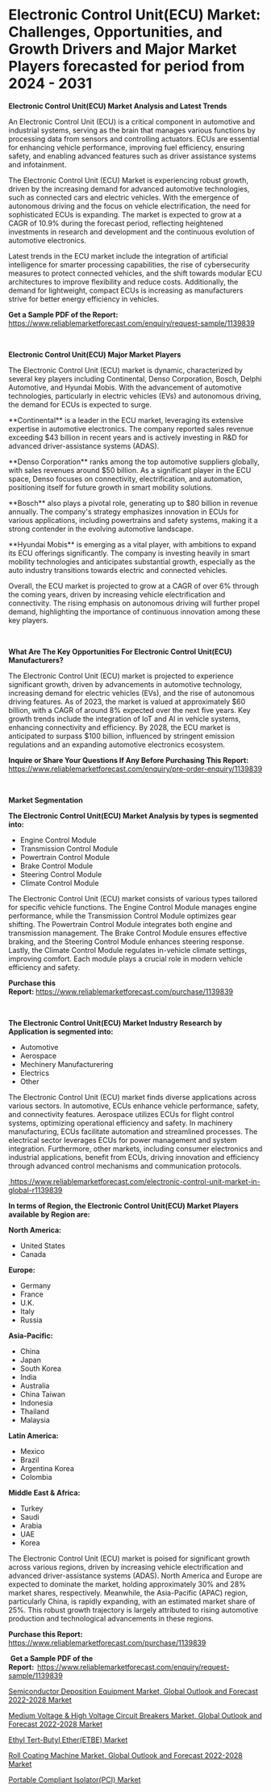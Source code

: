 <p><h1>Electronic Control Unit(ECU) Market: Challenges, Opportunities, and Growth Drivers and Major Market Players forecasted for period from 2024 - 2031</h1></p><p><strong>Electronic Control Unit(ECU) Market Analysis and Latest Trends</strong></p>
<p><p>An Electronic Control Unit (ECU) is a critical component in automotive and industrial systems, serving as the brain that manages various functions by processing data from sensors and controlling actuators. ECUs are essential for enhancing vehicle performance, improving fuel efficiency, ensuring safety, and enabling advanced features such as driver assistance systems and infotainment. </p><p>The Electronic Control Unit (ECU) Market is experiencing robust growth, driven by the increasing demand for advanced automotive technologies, such as connected cars and electric vehicles. With the emergence of autonomous driving and the focus on vehicle electrification, the need for sophisticated ECUs is expanding. The market is expected to grow at a CAGR of 10.9% during the forecast period, reflecting heightened investments in research and development and the continuous evolution of automotive electronics. </p><p>Latest trends in the ECU market include the integration of artificial intelligence for smarter processing capabilities, the rise of cybersecurity measures to protect connected vehicles, and the shift towards modular ECU architectures to improve flexibility and reduce costs. Additionally, the demand for lightweight, compact ECUs is increasing as manufacturers strive for better energy efficiency in vehicles.</p></p>
<p><strong>Get a Sample PDF of the Report:&nbsp;</strong> <a href="https://www.reliablemarketforecast.com/enquiry/request-sample/1139839?utm_campaign=121&utm_medium=2&utm_source=Github&utm_content=ia&utm_term=14102024&utm_id=electronic-control-unitecu">https://www.reliablemarketforecast.com/enquiry/request-sample/1139839</a></p>
<p>&nbsp;</p>
<p><strong>Electronic Control Unit(ECU) Major Market Players</strong></p>
<p><p>The Electronic Control Unit (ECU) market is dynamic, characterized by several key players including Continental, Denso Corporation, Bosch, Delphi Automotive, and Hyundai Mobis. With the advancement of automotive technologies, particularly in electric vehicles (EVs) and autonomous driving, the demand for ECUs is expected to surge.</p><p>**Continental** is a leader in the ECU market, leveraging its extensive expertise in automotive electronics. The company reported sales revenue exceeding $43 billion in recent years and is actively investing in R&D for advanced driver-assistance systems (ADAS).</p><p>**Denso Corporation** ranks among the top automotive suppliers globally, with sales revenues around $50 billion. As a significant player in the ECU space, Denso focuses on connectivity, electrification, and automation, positioning itself for future growth in smart mobility solutions.</p><p>**Bosch** also plays a pivotal role, generating up to $80 billion in revenue annually. The company's strategy emphasizes innovation in ECUs for various applications, including powertrains and safety systems, making it a strong contender in the evolving automotive landscape.</p><p>**Hyundai Mobis** is emerging as a vital player, with ambitions to expand its ECU offerings significantly. The company is investing heavily in smart mobility technologies and anticipates substantial growth, especially as the auto industry transitions towards electric and connected vehicles.</p><p>Overall, the ECU market is projected to grow at a CAGR of over 6% through the coming years, driven by increasing vehicle electrification and connectivity. The rising emphasis on autonomous driving will further propel demand, highlighting the importance of continuous innovation among these key players.</p></p>
<p>&nbsp;</p>
<p><strong>What Are The Key Opportunities For Electronic Control Unit(ECU) Manufacturers?</strong></p>
<p><p>The Electronic Control Unit (ECU) market is projected to experience significant growth, driven by advancements in automotive technology, increasing demand for electric vehicles (EVs), and the rise of autonomous driving features. As of 2023, the market is valued at approximately $60 billion, with a CAGR of around 8% expected over the next five years. Key growth trends include the integration of IoT and AI in vehicle systems, enhancing connectivity and efficiency. By 2028, the ECU market is anticipated to surpass $100 billion, influenced by stringent emission regulations and an expanding automotive electronics ecosystem.</p></p>
<p><strong>Inquire or Share Your Questions If Any Before Purchasing This Report:</strong> <a href="https://www.reliablemarketforecast.com/enquiry/pre-order-enquiry/1139839?utm_campaign=121&utm_medium=2&utm_source=Github&utm_content=ia&utm_term=14102024&utm_id=electronic-control-unitecu">https://www.reliablemarketforecast.com/enquiry/pre-order-enquiry/1139839</a></p>
<p>&nbsp;</p>
<p><strong>Market Segmentation</strong></p>
<p><strong>The Electronic Control Unit(ECU) Market Analysis by types is segmented into:</strong></p>
<p><ul><li>Engine Control Module</li><li>Transmission Control Module</li><li>Powertrain Control Module</li><li>Brake Control Module</li><li>Steering Control Module</li><li>Climate Control Module</li></ul></p>
<p><p>The Electronic Control Unit (ECU) market consists of various types tailored for specific vehicle functions. The Engine Control Module manages engine performance, while the Transmission Control Module optimizes gear shifting. The Powertrain Control Module integrates both engine and transmission management. The Brake Control Module ensures effective braking, and the Steering Control Module enhances steering response. Lastly, the Climate Control Module regulates in-vehicle climate settings, improving comfort. Each module plays a crucial role in modern vehicle efficiency and safety.</p></p>
<p><strong>Purchase this Report:&nbsp;</strong><a href="https://www.reliablemarketforecast.com/purchase/1139839?utm_campaign=121&utm_medium=2&utm_source=Github&utm_content=ia&utm_term=14102024&utm_id=electronic-control-unitecu">https://www.reliablemarketforecast.com/purchase/1139839</a></p>
<p>&nbsp;</p>
<p><strong>The Electronic Control Unit(ECU) Market Industry Research by Application is segmented into:</strong></p>
<p><ul><li>Automotive</li><li>Aerospace</li><li>Mechinery Manufacturering</li><li>Electrics</li><li>Other</li></ul></p>
<p><p>The Electronic Control Unit (ECU) market finds diverse applications across various sectors. In automotive, ECUs enhance vehicle performance, safety, and connectivity features. Aerospace utilizes ECUs for flight control systems, optimizing operational efficiency and safety. In machinery manufacturing, ECUs facilitate automation and streamlined processes. The electrical sector leverages ECUs for power management and system integration. Furthermore, other markets, including consumer electronics and industrial applications, benefit from ECUs, driving innovation and efficiency through advanced control mechanisms and communication protocols.</p></p>
<p><a href="https://www.reliablemarketforecast.com/electronic-control-unit-market-in-global-r1139839?utm_campaign=121&utm_medium=2&utm_source=Github&utm_content=ia&utm_term=14102024&utm_id=electronic-control-unitecu">&nbsp;https://www.reliablemarketforecast.com/electronic-control-unit-market-in-global-r1139839</a></p>
<p><strong>In terms of Region, the Electronic Control Unit(ECU) Market Players available by Region are:</strong></p>
<p>
    <p> <strong> North America: </strong>
        <ul>
            <li>United States</li>
            <li>Canada</li>
        </ul>
        </p> 
    <p> <strong> Europe: </strong>
        <ul>
            <li>Germany</li>
            <li>France</li>
            <li>U.K.</li>
            <li>Italy</li>
            <li>Russia</li>
        </ul>
        </p> 
    <p> <strong> Asia-Pacific: </strong>
        <ul>
            <li>China</li>
            <li>Japan</li>
            <li>South Korea</li>
            <li>India</li>
            <li>Australia</li>
            <li>China Taiwan</li>
            <li>Indonesia</li>
            <li>Thailand</li>
            <li>Malaysia</li>
        </ul>
        </p> 
    <p> <strong> Latin America: </strong>
        <ul>
            <li>Mexico</li>
            <li>Brazil</li>
            <li>Argentina Korea</li>
            <li>Colombia</li>
        </ul>
        </p> 
    <p> <strong> Middle East & Africa: </strong>
        <ul>
            <li>Turkey</li>
            <li>Saudi</li>
            <li>Arabia</li>
            <li>UAE</li>
            <li>Korea</li>
        </ul>
    </p>
    </p>
<p><p>The Electronic Control Unit (ECU) market is poised for significant growth across various regions, driven by increasing vehicle electrification and advanced driver-assistance systems (ADAS). North America and Europe are expected to dominate the market, holding approximately 30% and 28% market shares, respectively. Meanwhile, the Asia-Pacific (APAC) region, particularly China, is rapidly expanding, with an estimated market share of 25%. This robust growth trajectory is largely attributed to rising automotive production and technological advancements in these regions.</p></p>
<p><strong>Purchase this Report: </strong><a href="https://www.reliablemarketforecast.com/purchase/1139839?utm_campaign=121&utm_medium=2&utm_source=Github&utm_content=ia&utm_term=14102024&utm_id=electronic-control-unitecu">https://www.reliablemarketforecast.com/purchase/1139839</a></p>
<p>&nbsp;<strong>Get a Sample PDF of the Report:&nbsp;&nbsp;</strong><a href="https://www.reliablemarketforecast.com/enquiry/request-sample/1139839?utm_campaign=121&utm_medium=2&utm_source=Github&utm_content=ia&utm_term=14102024&utm_id=electronic-control-unitecu">https://www.reliablemarketforecast.com/enquiry/request-sample/1139839</a></p>
<p><strong></strong></p>
<p><p><a href="https://www.linkedin.com/pulse/driving-forces-global-semiconductor-deposition-equipment-market-6bf5f?trk=public_post_embed_feed-article-content&utm_campaign=121&utm_medium=2&utm_source=Github&utm_content=ia&utm_term=14102024&utm_id=electronic-control-unitecu">Semiconductor Deposition Equipment Market, Global Outlook and Forecast 2022-2028 Market</a></p><p><a href="https://www.linkedin.com/pulse/global-medium-voltage-high-circuit-breakers-market-outlook-forecast-3mgpf?trk=public_post_embed_feed-article-content&utm_campaign=121&utm_medium=2&utm_source=Github&utm_content=ia&utm_term=14102024&utm_id=electronic-control-unitecu">Medium Voltage & High Voltage Circuit Breakers Market, Global Outlook and Forecast 2022-2028 Market</a></p><p><a href="https://github.com/alespiliffe/Market-Research-Report-List-1/blob/main/ethyl-tert-butyl-etheretbe-market.md?utm_campaign=121&utm_medium=2&utm_source=Github&utm_content=ia&utm_term=14102024&utm_id=electronic-control-unitecu">Ethyl Tert-Butyl Ether(ETBE) Market</a></p><p><a href="https://www.linkedin.com/pulse/roll-coating-machine-market-global-outlook-forecast-2022-2028-eflxf?trk=public_post_embed_feed-article-content&utm_campaign=121&utm_medium=2&utm_source=Github&utm_content=ia&utm_term=14102024&utm_id=electronic-control-unitecu">Roll Coating Machine Market, Global Outlook and Forecast 2022-2028 Market</a></p><p><a href="https://github.com/darcy8m10dupre/Market-Research-Report-List-1/blob/main/portable-compliant-isolatorpci-market.md?utm_campaign=121&utm_medium=2&utm_source=Github&utm_content=ia&utm_term=14102024&utm_id=electronic-control-unitecu">Portable Compliant Isolator(PCI) Market</a></p></p>